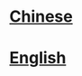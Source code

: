 # [Chinese](https://www.paypal.com/cgi-bin/webscr?cmd=_s-xclick&hosted_button_id=4Z27H3FTVTPZN)
# [English](https://www.paypal.com/cgi-bin/webscr?cmd=_xclick&business=Y24KRXZETXD42&lc=GB&item_name=Open%20source%20support&amount=10%2e00&currency_code=USD&button_subtype=services&no_note=0&cn=%e7%bb%99%e5%8d%96%e5%ae%b6%e7%9a%84%e7%95%99%e8%a8%80%3a&no_shipping=1&undefined_quantity=1&bn=PP%2dBuyNowBF%3abtn_paynowCC_LG%2egif%3aNonHosted)
